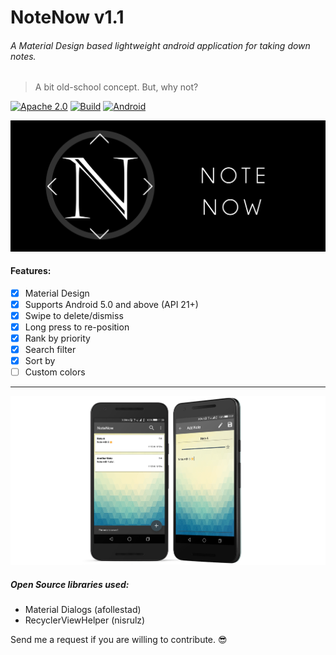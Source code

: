 # NoteNow v1.1
###### A Material Design based lightweight android application for taking down notes.
> A bit old-school concept. But, why not?


[![Apache 2.0](https://img.shields.io/badge/license-Apache%202.0-blue.svg)](https://github.com/chatRG/NoteNow/blob/master/License.txt)
[![Build](http://img.shields.io/badge/build-passing-brightgreen.svg?style=flat)]()
[![Android](http://img.shields.io/badge/Android-5.0-brightred.svg?style=flat)]()


![Banner](https://raw.githubusercontent.com/chatRG/NoteNow/master/art/Banner.png)


#### Features:
- [x] Material Design
- [x] Supports Android 5.0 and above (API 21+)
- [x] Swipe to delete/dismiss
- [x] Long press to re-position
- [x] Rank by priority
- [x] Search filter
- [x] Sort by
- [ ] Custom colors

---

![Screenshot](https://raw.githubusercontent.com/chatRG/NoteNow/master/art/screenshot.png)


##### Open Source libraries used:
- Material Dialogs (afollestad)
- RecyclerViewHelper (nisrulz)

Send me a request if you are willing to contribute. :sunglasses:
